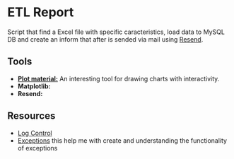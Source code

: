 # ETL Report

Script that find a Excel file with specific caracteristics, load data to MySQL DB and create an inform that after is sended via mail using [Resend](https://resend.com).

## Tools

- [**Plot material:**](https://plotly.com/python/legend/) An interesting tool for drawing charts with interactivity. 
- **Matplotlib:**
- **Resend:**

## Resources

- [Log Control](https://programminghistorian.org/es/lecciones/trabajar-con-archivos-de-texto)
- [Exceptions](https://docs.python.org/3/tutorial/errors.html) this help me with create and understanding the functionality of exceptions